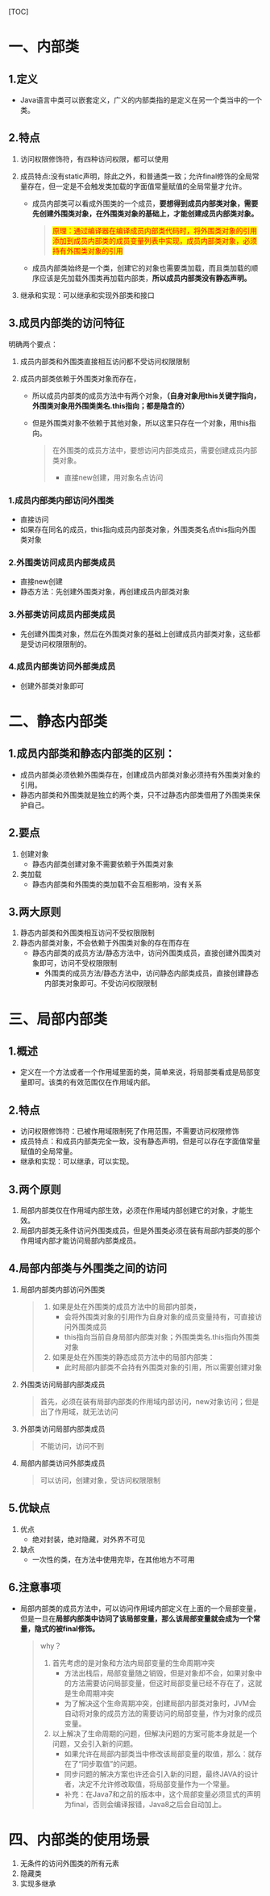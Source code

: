 [TOC]



# 一、内部类

## 1.定义

- Java语言中类可以嵌套定义，广义的内部类指的是定义在另一个类当中的一个类。

## 2.特点

1. 访问权限修饰符，有四种访问权限，都可以使用

2. 成员特点:没有static声明，除此之外，和普通类一致；允许final修饰的全局常量存在，但一定是不会触发类加载的字面值常量赋值的全局常量才允许。

   - 成员内部类可以看成外围类的一个成员，**要想得到成员内部类对象，需要先创建外围类对象，在外围类对象的基础上，才能创建成员内部类对象。**

     > <span style="background:yellow;color:red">原理：通过编译器在编译成员内部类代码时，将外围类对象的引用添加到成员内部类的成员变量列表中实现，成员内部类对象，必须持有外围类对象的引用</span>

   - 成员内部类始终是一个类，创建它的对象也需要类加载，而且类加载的顺序应该是先加载外围类再加载内部类，**所以成员内部类没有静态声明。**

3. 继承和实现：可以继承和实现外部类和接口

## 3.成员内部类的访问特征

明确两个要点：

1. 成员内部类和外围类直接相互访问都不受访问权限限制

2. 成员内部类依赖于外围类对象而存在，

   - 所以成员内部类的成员方法中有两个对象，**（自身对象用this关键字指向，外围类对象用外围类类名.this指向；都是隐含的）**

   - 但是外围类对象不依赖于其他对象，所以这里只存在一个对象，用this指向。

     > 在外围类的成员方法中，要想访问内部类成员，需要创建成员内部类对象。
     >
     > - 直接new创建，用对象名点访问

### 1.成员内部类内部访问外围类

- 直接访问
- 如果存在同名的成员，this指向成员内部类对象，外围类类名点this指向外围类对象

### 2.外围类访问成员内部类成员

- 直接new创建
- 静态方法：先创建外围类对象，再创建成员内部类对象

### 3.外部类访问成员内部类成员

- 先创建外围类对象，然后在外围类对象的基础上创建成员内部类对象，这些都是受访问权限限制的。

### 4.成员内部类访问外部类成员

- 创建外部类对象即可

# 二、静态内部类

## 1.成员内部类和静态内部类的区别：

- 成员内部类必须依赖外围类存在，创建成员内部类对象必须持有外围类对象的引用。
- 静态内部类和外围类就是独立的两个类，只不过静态内部类借用了外围类来保护自己。

## 2.要点

1. 创建对象
   - 静态内部类创建对象不需要依赖于外围类对象
2. 类加载
   - 静态内部类和外围类的类加载不会互相影响，没有关系

## 3.两大原则

1. 静态内部类和外围类相互访问不受权限限制
2. 静态内部类对象，不会依赖于外围类对象的存在而存在
   - 静态内部类的成员方法/静态方法中，访问外围类成员，直接创建外围类对象即可，访问不受权限限制
     - 外围类的成员方法/静态方法中，访问静态内部类成员，直接创建静态内部类对象即可。不受访问权限限制

# 三、局部内部类

## 1.概述

- 定义在一个方法或者一个作用域里面的类，简单来说，将局部类看成是局部变量即可。该类的有效范围仅在作用域内部。

## 2.特点

- 访问权限修饰符：已被作用域限制死了作用范围，不需要访问权限修饰
- 成员特点：和成员内部类完全一致，没有静态声明，但是可以存在字面值常量赋值的全局常量。
- 继承和实现：可以继承，可以实现。

## 3.两个原则

1. 局部内部类仅在作用域内部生效，必须在作用域内部创建它的对象，才能生效。
2. 局部内部类无条件访问外围类成员，但是外围类必须在装有局部内部类的那个作用域内部才能访问局部内部类成员。

## 4.局部内部类与外围类之间的访问

1. 局部内部类内部访问外围类

   > 1. 如果是处在外围类的成员方法中的局部内部类，
   >    - 会将外围类对象的引用作为自身对象的成员变量持有，可直接访问外围类成员
   >    - this指向当前自身局部内部类对象；外围类类名.this指向外围类对象
   > 2. 如果是处在外围类的静态成员方法中的局部内部类：
   >    - 此时局部内部类不会持有外围类对象的引用，所以需要创建对象

2. 外围类访问局部内部类成员

   > 首先，必须在装有局部内部类的作用域内部访问，new对象访问；但是出了作用域，就无法访问

3. 外部类访问局部内部类成员

   > 不能访问，访问不到

4. 局部内部类访问外部类成员

   > 可以访问，创建对象，受访问权限限制

## 5.优缺点

1. 优点
   - 绝对封装，绝对隐藏，对外界不可见
2. 缺点
   - 一次性的类，在方法中使用完毕，在其他地方不可用

## 6.注意事项

- 局部内部类的成员方法中，可以访问作用域内部定义在上面的一个局部变量，但是一旦在**局部内部类中访问了该局部变量，那么该局部变量就会成为一个常量，隐式的被final修饰。**

  > why？
  >
  > 1. 首先考虑的是对象和方法内局部变量的生命周期冲突
  >    - 方法出栈后，局部变量随之销毁，但是对象却不会，如果对象中的方法需要访问局部变量，但这时局部变量已经不存在了，这就是生命周期冲突
  >    - 为了解决这个生命周期冲突，创建局部内部类对象时，JVM会自动将对象的成员方法的需要访问的局部变量，作为对象的成员变量。
  > 2. 以上解决了生命周期的问题，但解决问题的方案可能本身就是一个问题，又会引入新的问题。
  >    - 如果允许在局部内部类当中修改该局部变量的取值，那么：就存在了“同步取值”的问题。
  >    - 同步问题的解决方案也许还会引入新的问题，最终JAVA的设计者，决定不允许修改取值，将局部变量作为一个常量。
  >    - 补充：在Java7和之前的版本中，这个局部变量必须显式的声明为final，否则会编译报错，Java8之后会自动加上。

# 四、内部类的使用场景

1. 无条件的访问外围类的所有元素
2. 隐藏类
3. 实现多继承
